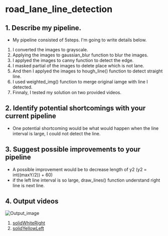 # road_lane_line_detection


## 1. Describe my pipeline. 

- My pipeline consisted of 5steps. I'm going to write details below.
1. I converted the images to grayscale.
2. Applying the images to gaussian_blur function to blur the images.
3. I applyed the images to canny function to detect the edge.
4. I masked partial of the images to delete place which is not lane.
5. And then I applyed the images to hough_line() function to detect straight line.
6. I used weighted_img() function to merge original iamge with line I detected.
7. Finnaly, I tested my solution on two provided videos.


## 2. Identify potential shortcomings with your current pipeline
- One potential shortcoming would be what would happen when the line interval is large, I could not detect the line.

## 3. Suggest possible improvements to your pipeline
- A possible improvement would be to decrease length of y2 (y2 = int((maxY/2)) + 60)
- if the left line interval is so large, draw_lines() function understand right line is next line.

## 4. Output videos
![Output_image](https://qiita-image-store.s3.amazonaws.com/0/45617/015bd058-7ea0-e6a5-b9cb-36a4fb38e59c.png "Qiita")


1. [solidWhiteRight](https://www.youtube.com/watch?v=7N8M5-Zdnzk&feature=youtu.be)
2. [solidYellowLeft](https://www.youtube.com/watch?v=ba81I_ywZ4Q&feature=youtu.be)
